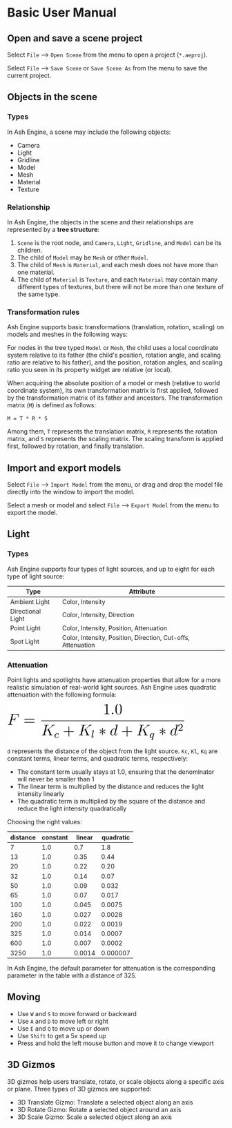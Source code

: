 # Basic User Manual

## Open and save a scene project

Select `File` --> `Open Scene` from the menu to open a project (`*.aeproj`).

Select `File` --> `Save Scene` or `Save Scene As` from the menu to save the current project.

## Objects in the scene

### Types

In Ash Engine, a scene may include the following objects:

* Camera
* Light
* Gridline
* Model
* Mesh
* Material
* Texture

### Relationship

In Ash Engine, the objects in the scene and their relationships are represented by a **tree structure**:

1. `Scene` is the root node, and `Camera`, `Light`, `Gridline`, and `Model` can be its children.
2. The child of `Model` may be `Mesh` or other `Model`.
3. The child of `Mesh` is `Material`, and each mesh does not have more than one material.
4. The child of `Material` is `Texture`, and each `Material` may contain many different types of textures, but there will not be more than one texture of the same type.

### Transformation rules

Ash Engine supports basic transformations (translation, rotation, scaling) on ​​models and meshes in the following ways:

For nodes in the tree typed `Model` or `Mesh`, the child uses a local coordinate system relative to its father (the child's position, rotation angle, and scaling ratio are relative to his father), and the position, rotation angles, and scaling ratio you seen in its property widget are relative (or local).

When acquiring the absolute position of a model or mesh (relative to world coordinate system), its own transformation matrix is ​​first applied, followed by the transformation matrix of its father and ancestors. The transformation matrix (`M`) is defined as follows:

```
M = T * R * S
```

Among them, `T` represents the translation matrix, `R` represents the rotation matrix, and `S` represents the scaling matrix. The scaling transform is applied first, followed by rotation, and finally translation.

## Import and export models

Select `File` --> `Import Model` from the menu, or drag and drop the model file directly into the window to import the model.

Select a mesh or model and select `File` --> `Export Model` from the menu to export the model.

## Light

### Types

Ash Engine supports four types of light sources, and up to eight for each type of light source:

| Type | Attribute |
|------|-----------|
| Ambient Light     | Color, Intensity |
| Directional Light | Color, Intensity, Direction |
| Point Light | Color, Intensity, Position, Attenuation|
| Spot Light  | Color, Intensity, Position, Direction, Cut-offs, Attenuation|

### Attenuation

Point lights and spotlights have attenuation properties that allow for a more realistic simulation of real-world light sources. Ash Engine uses quadratic attenuation with the following formula:

![](images/attenuation.svg)

`d` represents the distance of the object from the light source. `Kc`, `Kl`, `Kq` are constant terms, linear terms, and quadratic terms, respectively:

* The constant term usually stays at 1.0, ensuring that the denominator will never be smaller than 1
* The linear term is multiplied by the distance and reduces the light intensity linearly
* The quadratic term is multiplied by the square of the distance and reduce the light intensity quadratically

Choosing the right values:

|distance|constant|linear|quadratic|
|----|----|-----|-----|
|7 |1.0 |0.7 |1.8 |
|13 |1.0 |0.35 |0.44 |
|20 |1.0 |0.22 |0.20 |
|32 |1.0 |0.14 |0.07 |
|50 |1.0 |0.09 |0.032|
|65 |1.0 |0.07 |0.017|
|100 |1.0 |0.045|0.0075|
|160 |1.0 |0.027|0.0028|
|200 |1.0 |0.022|0.0019|
|325 |1.0 |0.014|0.0007|
|600 |1.0 |0.007|0.0002|
|3250|1.0 |0.0014|0.000007|

In Ash Engine, the default parameter for attenuation is the corresponding parameter in the table with a distance of 325.

## Moving

* Use `W` and `S` to move forward or backward
* Use `A` and `D` to move left or right
* Use `E` and `Q` to move up or down
* Use `Shift` to get a 5x speed up
* Press and hold the left mouse button and move it to change viewport

## 3D Gizmos

3D gizmos help users translate, rotate, or scale objects along a specific axis or plane. Three types of 3D gizmos are supported:

* 3D Translate Gizmo: Translate a selected object along an axis
* 3D Rotate Gizmo: Rotate a selected object around an axis
* 3D Scale Gizmo: Scale a selected object along an axis

